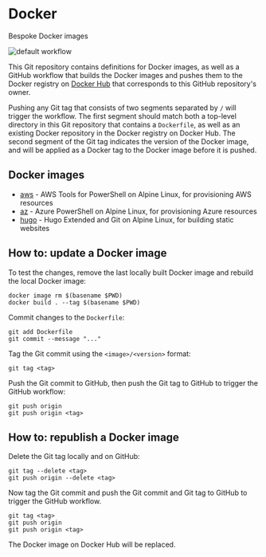 # Docker

Bespoke Docker images

![default workflow][badge]

This Git repository contains definitions for Docker images, as well as a GitHub workflow that 
builds the Docker images and pushes them to the Docker registry on [Docker Hub][hub] that 
corresponds to this GitHub repository's owner.

Pushing any Git tag that consists of two segments separated by `/` will trigger the workflow. The 
first segment should match both a top-level directory in this Git repository that contains a 
`Dockerfile`, as well as an existing Docker repository in the Docker registry on Docker Hub. The 
second segment of the Git tag indicates the version of the Docker image, and will be applied as a 
Docker tag to the Docker image before it is pushed.

## Docker images

- [aws](aws) - AWS Tools for PowerShell on Alpine Linux, for provisioning AWS resources
- [az](az) - Azure PowerShell on Alpine Linux, for provisioning Azure resources
- [hugo](hugo) - Hugo Extended and Git on Alpine Linux, for building static websites

## How to: update a Docker image

To test the changes, remove the last locally built Docker image and rebuild the local Docker image:

```
docker image rm $(basename $PWD)
docker build . --tag $(basename $PWD)
```

Commit changes to the `Dockerfile`:

```
git add Dockerfile
git commit --message "..."
```

Tag the Git commit using the `<image>/<version>` format:

```
git tag <tag>
```

Push the Git commit to GitHub, then push the Git tag to GitHub to trigger the GitHub workflow:

```
git push origin
git push origin <tag>
```

## How to: republish a Docker image

Delete the Git tag locally and on GitHub:

```
git tag --delete <tag>
git push origin --delete <tag>
```

Now tag the Git commit and push the Git commit and Git tag to GitHub to trigger the GitHub 
workflow.

```
git tag <tag>
git push origin
git push origin <tag>
```

The Docker image on Docker Hub will be replaced.

[badge]: https://github.com/michielvoo/Docker/actions/workflows/default.yml/badge.svg
[hub]: https://hub.docker.com
